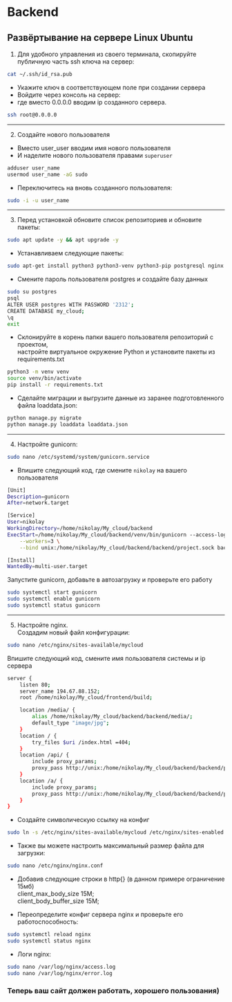 # Backend
## Развёртывание на сервере Linux Ubuntu
1. Для удобного управления из своего терминала, скопируйте публичную часть ssh ключа на сервер:  
```bash
cat ~/.ssh/id_rsa.pub
```
- Укажите ключ в соответствующем поле при создании сервера
- Войдите через консоль на сервер:
- где вместо 0.0.0.0 вводим ip созданного сервера.
```bash
ssh root@0.0.0.0
```
------------------------------------------------------------------------
2. Создайте нового пользователя
- Вместо user_user вводим имя нового пользователя
- И наделите нового пользователя правами `superuser`
```bash
adduser user_name
usermod user_name -aG sudo
```
- Переключитесь на вновь созданного пользователя:
```bash
sudo -i -u user_name
```
------------------------------------------------------------------------
3. Перед установкой обновите список репозиториев и обновите пакеты:
```bash
sudo apt update -y && apt upgrade -y
```
- Устанавливаем следующие пакеты:
```bash
sudo apt-get install python3 python3-venv python3-pip postgresql nginx
```
- Смените пароль пользователя postgres и создайте базу данных
```bash
sudo su postgres
psql
ALTER USER postgres WITH PASSWORD '2312';
CREATE DATABASE my_cloud;
\q
exit
```
- Склонируйте в корень папки вашего пользователя репозиторий с проектом,  
настройте виртуальное окружение Python и установите пакеты из requirements.txt
```bash
python3 -m venv venv
source venv/bin/activate
pip install -r requirements.txt
```
- Сделайте миграции и выгрузите данные из заранее подготовленного файла loaddata.json:
```bash
python manage.py migrate
python manage.py loaddata loaddata.json
```
--------------------------------------------------------------------
4. Настройте gunicorn:  
```bash
sudo nano /etc/systemd/system/gunicorn.service
```
- Впишите следующий код, где смените `nikolay` на вашего пользователя
```bash
[Unit]
Description=gunicorn
After=network.target

[Service]
User=nikolay
WorkingDirectory=/home/nikolay/My_cloud/backend
ExecStart=/home/nikolay/My_cloud/backend/venv/bin/gunicorn --access-logfile -\
    --workers=3 \
    --bind unix:/home/nikolay/My_cloud/backend/backend/project.sock backend.wsgi:application>

[Install]
WantedBy=multi-user.target

```
Запустите gunicorn, добавьте в автозагрузку и проверьте его работу 
```bash
sudo systemctl start gunicorn
sudo systemctl enable gunicorn
sudo systemctl status gunicorn
```
--------------------------------------------------------------------------
5. Настройте nginx.  
Создадим новый файл конфигурации:
```bash
sudo nano /etc/nginx/sites-available/mycloud
```
Впишите следующий код, смените имя пользователя системы и ip сервера
```bash
server {
    listen 80;
    server_name 194.67.88.152;
    root /home/nikolay/My_cloud/frontend/build;

    location /media/ {
        alias /home/nikolay/My_cloud/backend/backend/media/;
        default_type "image/jpg";
    }
    location / {
        try_files $uri /index.html =404;
    }
    location /api/ {
        include proxy_params;
        proxy_pass http://unix:/home/nikolay/My_cloud/backend/backend/project.sock;
    }
    location /a/ {
        include proxy_params;
        proxy_pass http://unix:/home/nikolay/My_cloud/backend/backend/project.sock;
    }
}
```
- Создайте символическую ссылку на конфиг
```bash
sudo ln -s /etc/nginx/sites-available/mycloud /etc/nginx/sites-enabled
```
- Также вы можете настроить максимальный размер файла для загрузки:
```bash
sudo nano /etc/nginx/nginx.conf
```
- Добавив следующие строки в http{} (в данном примере ограничение 15мб)  
client_max_body_size 15M;  
client_body_buffer_size 15M;

- Переопределите конфиг сервера nginx и проверьте его работоспособность:
```bash
sudo systemctl reload nginx
sudo systemctl status nginx
```
- Логи nginx:
```bash
sudo nano /var/log/nginx/access.log
sudo nano /var/log/nginx/error.log
```
### Теперь ваш сайт должен работать, хорошего пользования)
